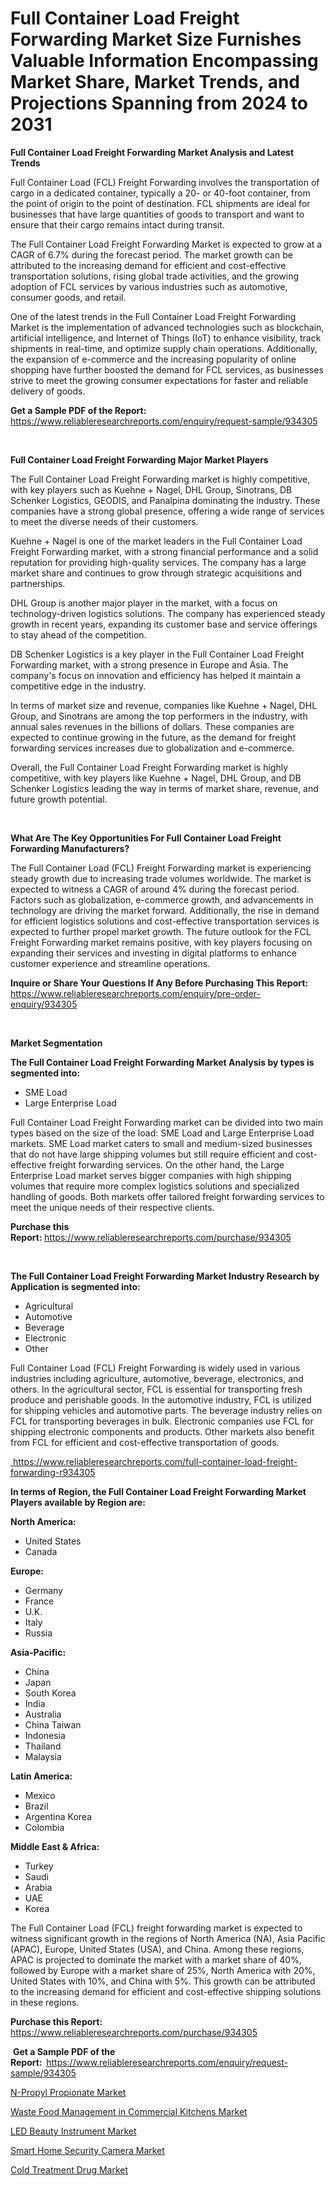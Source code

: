 <p><h1>Full Container Load Freight Forwarding Market Size Furnishes Valuable Information Encompassing Market Share, Market Trends, and Projections Spanning from 2024 to 2031</h1></p><p><strong>Full Container Load Freight Forwarding Market Analysis and Latest Trends</strong></p>
<p><p>Full Container Load (FCL) Freight Forwarding involves the transportation of cargo in a dedicated container, typically a 20- or 40-foot container, from the point of origin to the point of destination. FCL shipments are ideal for businesses that have large quantities of goods to transport and want to ensure that their cargo remains intact during transit.</p><p>The Full Container Load Freight Forwarding Market is expected to grow at a CAGR of 6.7% during the forecast period. The market growth can be attributed to the increasing demand for efficient and cost-effective transportation solutions, rising global trade activities, and the growing adoption of FCL services by various industries such as automotive, consumer goods, and retail.</p><p>One of the latest trends in the Full Container Load Freight Forwarding Market is the implementation of advanced technologies such as blockchain, artificial intelligence, and Internet of Things (IoT) to enhance visibility, track shipments in real-time, and optimize supply chain operations. Additionally, the expansion of e-commerce and the increasing popularity of online shopping have further boosted the demand for FCL services, as businesses strive to meet the growing consumer expectations for faster and reliable delivery of goods.</p></p>
<p><strong>Get a Sample PDF of the Report:&nbsp;</strong> <a href="https://www.reliableresearchreports.com/enquiry/request-sample/934305">https://www.reliableresearchreports.com/enquiry/request-sample/934305</a></p>
<p>&nbsp;</p>
<p><strong>Full Container Load Freight Forwarding Major Market Players</strong></p>
<p><p>The Full Container Load Freight Forwarding market is highly competitive, with key players such as Kuehne + Nagel, DHL Group, Sinotrans, DB Schenker Logistics, GEODIS, and Panalpina dominating the industry. These companies have a strong global presence, offering a wide range of services to meet the diverse needs of their customers.</p><p>Kuehne + Nagel is one of the market leaders in the Full Container Load Freight Forwarding market, with a strong financial performance and a solid reputation for providing high-quality services. The company has a large market share and continues to grow through strategic acquisitions and partnerships.</p><p>DHL Group is another major player in the market, with a focus on technology-driven logistics solutions. The company has experienced steady growth in recent years, expanding its customer base and service offerings to stay ahead of the competition.</p><p>DB Schenker Logistics is a key player in the Full Container Load Freight Forwarding market, with a strong presence in Europe and Asia. The company's focus on innovation and efficiency has helped it maintain a competitive edge in the industry.</p><p>In terms of market size and revenue, companies like Kuehne + Nagel, DHL Group, and Sinotrans are among the top performers in the industry, with annual sales revenues in the billions of dollars. These companies are expected to continue growing in the future, as the demand for freight forwarding services increases due to globalization and e-commerce.</p><p>Overall, the Full Container Load Freight Forwarding market is highly competitive, with key players like Kuehne + Nagel, DHL Group, and DB Schenker Logistics leading the way in terms of market share, revenue, and future growth potential.</p></p>
<p>&nbsp;</p>
<p><strong>What Are The Key Opportunities For Full Container Load Freight Forwarding Manufacturers?</strong></p>
<p><p>The Full Container Load (FCL) Freight Forwarding market is experiencing steady growth due to increasing trade volumes worldwide. The market is expected to witness a CAGR of around 4% during the forecast period. Factors such as globalization, e-commerce growth, and advancements in technology are driving the market forward. Additionally, the rise in demand for efficient logistics solutions and cost-effective transportation services is expected to further propel market growth. The future outlook for the FCL Freight Forwarding market remains positive, with key players focusing on expanding their services and investing in digital platforms to enhance customer experience and streamline operations.</p></p>
<p><strong>Inquire or Share Your Questions If Any Before Purchasing This Report:</strong> <a href="https://www.reliableresearchreports.com/enquiry/pre-order-enquiry/934305">https://www.reliableresearchreports.com/enquiry/pre-order-enquiry/934305</a></p>
<p>&nbsp;</p>
<p><strong>Market Segmentation</strong></p>
<p><strong>The Full Container Load Freight Forwarding Market Analysis by types is segmented into:</strong></p>
<p><ul><li>SME Load</li><li>Large Enterprise Load</li></ul></p>
<p><p>Full Container Load Freight Forwarding market can be divided into two main types based on the size of the load: SME Load and Large Enterprise Load markets. SME Load market caters to small and medium-sized businesses that do not have large shipping volumes but still require efficient and cost-effective freight forwarding services. On the other hand, the Large Enterprise Load market serves bigger companies with high shipping volumes that require more complex logistics solutions and specialized handling of goods. Both markets offer tailored freight forwarding services to meet the unique needs of their respective clients.</p></p>
<p><strong>Purchase this Report:&nbsp;</strong><a href="https://www.reliableresearchreports.com/purchase/934305">https://www.reliableresearchreports.com/purchase/934305</a></p>
<p>&nbsp;</p>
<p><strong>The Full Container Load Freight Forwarding Market Industry Research by Application is segmented into:</strong></p>
<p><ul><li>Agricultural</li><li>Automotive</li><li>Beverage</li><li>Electronic</li><li>Other</li></ul></p>
<p><p>Full Container Load (FCL) Freight Forwarding is widely used in various industries including agriculture, automotive, beverage, electronics, and others. In the agricultural sector, FCL is essential for transporting fresh produce and perishable goods. In the automotive industry, FCL is utilized for shipping vehicles and automotive parts. The beverage industry relies on FCL for transporting beverages in bulk. Electronic companies use FCL for shipping electronic components and products. Other markets also benefit from FCL for efficient and cost-effective transportation of goods.</p></p>
<p><a href="https://www.reliableresearchreports.com/full-container-load-freight-forwarding-r934305">&nbsp;https://www.reliableresearchreports.com/full-container-load-freight-forwarding-r934305</a></p>
<p><strong>In terms of Region, the Full Container Load Freight Forwarding Market Players available by Region are:</strong></p>
<p>
    <p> <strong> North America: </strong>
        <ul>
            <li>United States</li>
            <li>Canada</li>
        </ul>
        </p> 
    <p> <strong> Europe: </strong>
        <ul>
            <li>Germany</li>
            <li>France</li>
            <li>U.K.</li>
            <li>Italy</li>
            <li>Russia</li>
        </ul>
        </p> 
    <p> <strong> Asia-Pacific: </strong>
        <ul>
            <li>China</li>
            <li>Japan</li>
            <li>South Korea</li>
            <li>India</li>
            <li>Australia</li>
            <li>China Taiwan</li>
            <li>Indonesia</li>
            <li>Thailand</li>
            <li>Malaysia</li>
        </ul>
        </p> 
    <p> <strong> Latin America: </strong>
        <ul>
            <li>Mexico</li>
            <li>Brazil</li>
            <li>Argentina Korea</li>
            <li>Colombia</li>
        </ul>
        </p> 
    <p> <strong> Middle East & Africa: </strong>
        <ul>
            <li>Turkey</li>
            <li>Saudi</li>
            <li>Arabia</li>
            <li>UAE</li>
            <li>Korea</li>
        </ul>
    </p>
    </p>
<p><p>The Full Container Load (FCL) freight forwarding market is expected to witness significant growth in the regions of North America (NA), Asia Pacific (APAC), Europe, United States (USA), and China. Among these regions, APAC is projected to dominate the market with a market share of 40%, followed by Europe with a market share of 25%, North America with 20%, United States with 10%, and China with 5%. This growth can be attributed to the increasing demand for efficient and cost-effective shipping solutions in these regions.</p></p>
<p><strong>Purchase this Report: </strong><a href="https://www.reliableresearchreports.com/purchase/934305">https://www.reliableresearchreports.com/purchase/934305</a></p>
<p>&nbsp;<strong>Get a Sample PDF of the Report:&nbsp;&nbsp;</strong><a href="https://www.reliableresearchreports.com/enquiry/request-sample/934305">https://www.reliableresearchreports.com/enquiry/request-sample/934305</a></p>
<p><strong></strong></p>
<p><p><a href="https://issuu.com/reportprime-2/docs/n-propyl-propionate-market-size-2030.pptx">N-Propyl Propionate Market</a></p><p><a href="https://github.com/kufem1/Market-Research-Report-List-2/blob/main/waste-food-management-in-commercial-kitchens-market.md">Waste Food Management in Commercial Kitchens Market</a></p><p><a href="https://www.linkedin.com/pulse/led-beauty-instrument-market-key-successful-business-strategy-iwhhf">LED Beauty Instrument Market</a></p><p><a href="https://www.linkedin.com/pulse/smart-home-security-camera-market-report-reveals-latest-trends-eb72f">Smart Home Security Camera Market</a></p><p><a href="https://github.com/kosella/Market-Research-Report-List-3/blob/main/cold-treatment-drug-market.md">Cold Treatment Drug Market</a></p></p>